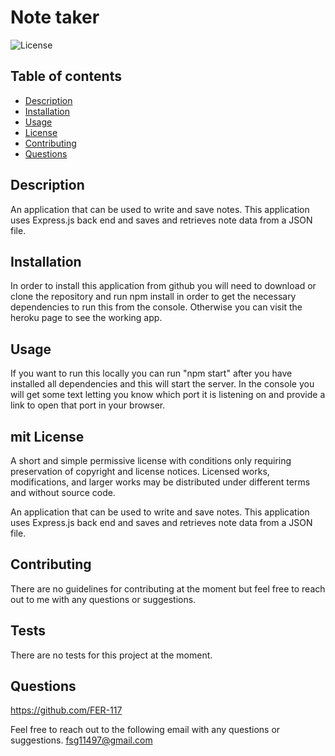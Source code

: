 
# Note taker

![License](https://img.shields.io/badge/license-mit-GREEN.svg)

## Table of contents
- [Description](#Description)
- [Installation](#Installation)
- [Usage](#Usage)
- [License](#License)
- [Contributing](#Contributing)
- [Questions](#Questions)

## Description

An application that can be used to write and save notes. This application uses Express.js back end and saves and retrieves note data from a JSON file.

## Installation

In order to install this application from github you will need to download or clone the repository and run npm install in order to get the necessary dependencies to run this from the console. Otherwise you can visit the heroku page to see the working app. 

## Usage
If you want to run this locally you can run "npm start" after you have installed all dependencies and this will start the server. In the console you will get some text letting you know which port it is listening on and provide a link to open that port in your browser. 

## mit License
A short and simple permissive license with conditions only requiring preservation of copyright and license notices. Licensed works, modifications, and larger works may be distributed under different terms and without source code.

An application that can be used to write and save notes. This application uses Express.js back end and saves and retrieves note data from a JSON file.

## Contributing
There are no guidelines for contributing at the moment but feel free to reach out to me with any questions or suggestions.

## Tests
There are no tests for this project at the moment.

## Questions
https://github.com/FER-117

Feel free to reach out to the following email with any questions or suggestions.
fsg11497@gmail.com

